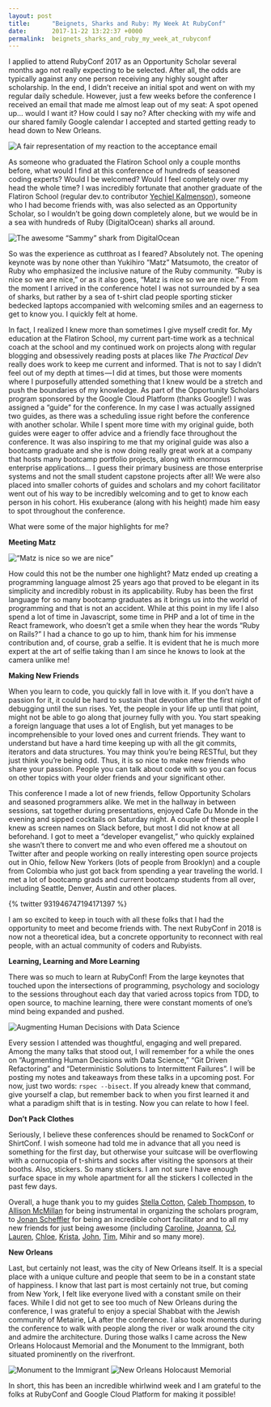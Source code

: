 ```yaml
---
layout: post
title:      "Beignets, Sharks and Ruby: My Week At RubyConf"
date:       2017-11-22 13:22:37 +0000
permalink:  beignets_sharks_and_ruby_my_week_at_rubyconf
---
```



I applied to attend RubyConf 2017 as an Opportunity Scholar several months ago not really expecting to be selected. After all, the odds are typically against any one person receiving any highly sought after scholarship. In the end, I didn’t receive an initial spot and went on with my regular daily schedule. However, just a few weeks before the conference I received an email that made me almost leap out of my seat: A spot opened up… would I want it? How could I say no? After checking with my wife and our shared family Google calendar I accepted and started getting ready to head down to New Orleans.

![A fair representation of my reaction to the acceptance email](https://cdn-images-1.medium.com/max/1600/1*AmI9wRbXrfIWGESx6eEiTw.gif)

As someone who graduated the Flatiron School only a couple months before, what would I find at this conference of hundreds of seasoned coding experts? Would I be welcomed? Would I feel completely over my head the whole time? I was incredibly fortunate that another graduate of the Flatiron School (regular dev.to contributor [Yechiel Kalmenson](https://twitter.com/yechielk)), someone who I had become friends with, was also selected as an Opportunity Scholar, so I wouldn’t be going down completely alone, but we would be in a sea with hundreds of Ruby (DigitalOcean) sharks all around.

![The awesome “Sammy” shark from DigitalOcean](https://cdn-images-1.medium.com/max/1200/1*2Ftf58dlNwaIUV6lfUsoMA.png)

So was the experience as cutthroat as I feared? Absolutely not. The opening keynote was by none other than Yukihiro “Matz” Matsumoto, the creator of Ruby who emphasized the inclusive nature of the Ruby community. “Ruby is nice so we are nice,” or as it also goes, “Matz is nice so we are nice.” From the moment I arrived in the conference hotel I was not surrounded by a sea of sharks, but rather by a sea of t-shirt clad people sporting sticker bedecked laptops accompanied with welcoming smiles and an eagerness to get to know you. I quickly felt at home.

In fact, I realized I knew more than sometimes I give myself credit for. My education at the Flatiron School, my current part-time work as a technical coach at the school and my continued work on projects along with regular blogging and obsessively reading posts at places like *The Practical Dev* really does work to keep me current and informed. That is not to say I didn’t feel out of my depth at times — I did at times, but those were moments where I purposefully attended something that I knew would be a stretch and push the boundaries of my knowledge.
As part of the Opportunity Scholars program sponsored by the Google Cloud Platform (thanks Google!) I was assigned a “guide” for the conference. In my case I was actually assigned two guides, as there was a scheduling issue right before the conference with another scholar. While I spent more time with my original guide, both guides were eager to offer advice and a friendly face throughout the conference. It was also inspiring to me that my original guide was also a bootcamp graduate and she is now doing really great work at a company that hosts many bootcamp portfolio projects, along with enormous enterprise applications… I guess their primary business are those enterprise systems and not the small student capstone projects after all! We were also placed into smaller cohorts of guides and scholars and my cohort facilitator went out of his way to be incredibly welcoming and to get to know each person in his cohort. His exuberance (along with his height) made him easy to spot throughout the conference.

What were some of the major highlights for me?

**Meeting Matz**

![“Matz is nice so we are nice”](https://cdn-images-1.medium.com/max/1200/1*gJdXFaHPaJBYLQa-LWQXzw.jpeg)

How could this not be the number one highlight? Matz ended up creating a programming language almost 25 years ago that proved to be elegant in its simplicity and incredibly robust in its applicability. Ruby has been the first language for so many bootcamp graduates as it brings us into the world of programming and that is not an accident. While at this point in my life I also spend a lot of time in Javascript, some time in PHP and a lot of time in the React framework, who doesn’t get a smile when they hear the words “Ruby on Rails?” I had a chance to go up to him, thank him for his immense contribution and, of course, grab a selfie. It is evident that he is much more expert at the art of selfie taking than I am since he knows to look at the camera unlike me!

**Making New Friends**

When you learn to code, you quickly fall in love with it. If you don’t have a passion for it, it could be hard to sustain that devotion after the first night of debugging until the sun rises. Yet, the people in your life up until that point, might not be able to go along that journey fully with you. You start speaking a foreign language that uses a lot of English, but yet manages to be incomprehensible to your loved ones and current friends. They want to understand but have a hard time keeping up with all the git commits, iterators and data structures. You may think you’re being RESTful, but they just think you’re being odd. Thus, it is so nice to make new friends who share your passion. People you can talk about code with so you can focus on other topics with your older friends and your significant other.

This conference I made a lot of new friends, fellow Opportunity Scholars and seasoned programmers alike. We met in the hallway in between sessions, sat together during presentations, enjoyed Cafe Du Monde in the evening and sipped cocktails on Saturday night. A couple of these people I knew as screen names on Slack before, but most I did not know at all beforehand. I got to meet a “developer evangelist,” who quickly explained she wasn’t there to convert me and who even offered me a shoutout on Twitter after and people working on really interesting open source projects out in Ohio, fellow New Yorkers (lots of people from Brooklyn) and a couple from Colombia who just got back from spending a year traveling the world. I met a lot of bootcamp grads and current bootcamp students from all over, including Seattle, Denver, Austin and other places.

{% twitter 931946747194171397 %}

I am so excited to keep in touch with all these folks that I had the opportunity to meet and become friends with. The next RubyConf in 2018 is now not a theoretical idea, but a concrete opportunity to reconnect with real people, with an actual community of coders and Rubyists.

**Learning, Learning and More Learning**

There was so much to learn at RubyConf! From the large keynotes that touched upon the intersections of programming, psychology and sociology to the sessions throughout each day that varied across topics from TDD, to open source, to machine learning, there were constant moments of one’s mind being expanded and pushed.

![Augmenting Human Decisions with Data Science](https://cdn-images-1.medium.com/max/1200/1*FIL2uCTg_RWDuv9ynIwNvQ.jpeg)

Every session I attended was thoughtful, engaging and well prepared. Among the many talks that stood out, I will remember for a while the ones on “Augmenting Human Decisions with Data Science,” “Git Driven Refactoring” and “Deterministic Solutions to Intermittent Failures”. I will be posting my notes and takeaways from these talks in a upcoming post. For now, just two words: `rspec --bisect`. If you already knew that command, give yourself a clap, but remember back to when you first learned it and what a paradigm shift that is in testing. Now you can relate to how I feel.

**Don’t Pack Clothes**

Seriously, I believe these conferences should be renamed to SockConf or ShirtConf. I wish someone had told me in advance that all you need is something for the first day, but otherwise your suitcase will be overflowing with a cornucopia of t-shirts and socks after visiting the sponsors at their booths. Also, stickers. So many stickers. I am not sure I have enough surface space in my whole apartment for all the stickers I collected in the past few days.

Overall, a huge thank you to my guides [Stella Cotton](https://twitter.com/practice_cactus), [Caleb Thompson](https://twitter.com/calebthompson), to [Allison McMillan](https://twitter.com/allie_p) for being instrumental in organizing the scholars program, to [Jonan Scheffler](https://twitter.com/thejonanshow) for being an incredible cohort facilitator and to all my new friends for just being awesome (including [Caroline](https://twitter.com/CarolineTaymor), [Joanna](https://twitter.com/gildedsquirrel), [CJ](https://twitter.com/itsradditude), [Lauren](https://twitter.com/Laurenelee88), [Chloe](https://twitter.com/ChloeCondon), [Krista](https://twitter.com/Krista_A_Nelson), [John](https://twitter.com/johntrandall), [Tim](https://twitter.com/rockfx01), Mihir and so many more).

**New Orleans**

Last, but certainly not least, was the city of New Orleans itself. It is a special place with a unique culture and people that seem to be in a constant state of happiness. I know that last part is most certainly not true, but coming from New York, I felt like everyone lived with a constant smile on their faces. While I did not get to see too much of New Orleans during the conference, I was grateful to enjoy a special Shabbat with the Jewish community of Metairie, LA after the conference. I also took moments during the conference to walk with people along the river or walk around the city and admire the architecture. During those walks I came across the New Orleans Holocaust Memorial and the Monument to the Immigrant, both situated prominently on the riverfront.

![Monument to the Immigrant](https://cdn-images-1.medium.com/max/1200/1*mYhIg7evybEUtJl_pNRlHw.jpeg)
![New Orleans Holocaust Memorial](https://cdn-images-1.medium.com/max/1200/1*ydgVBw_ZQaZp1bWoD3oiuw.jpeg)

In short, this has been an incredible whirlwind week and I am grateful to the folks at RubyConf and Google Cloud Platform for making it possible!
